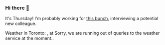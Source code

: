 ### Hi there :wave:

It's Thursday! I'm probably working for [this bunch](https://github.com/kohofinancial), interviewing a potential new colleague.

Weather in Toronto: , at Sorry, we are running out of queries to the weather service at the moment..
